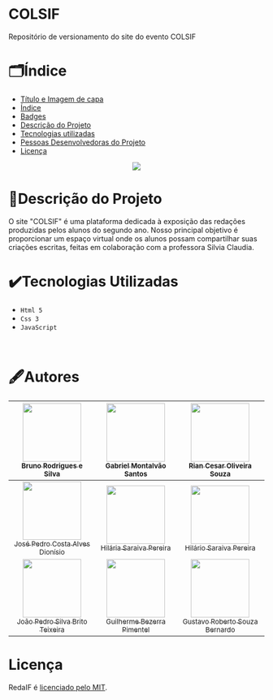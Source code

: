 # COLSIF
 Repositório de versionamento do site do evento COLSIF

# 🗂️Índice

- [Título e Imagem de capa](#COLSIF)
- [Índice](#🗂️índice)
- [Badges](#badges)
- [Descrição do Projeto](#📖descrição-do-projeto)
  <!-- * [Status do Projeto](#status-do-Projeto) -->
  <!-- * [Funcionalidades e Demonstração da Aplicação](#funcionalidades-e-demonstração-da-aplicação) -->
  <!-- - [Acesso ao Projeto](#acesso-ao-projeto) -->
- [Tecnologias utilizadas](#✔️Tecnologias-Utilizadas)
- [Pessoas Desenvolvedoras do Projeto](#🖋️Autores)
- [Licença](#Licença)

<p align="center">
<img loading="lazy" src="http://img.shields.io/static/v1?label=STATUS&message=FINALIZADO&color=GREEN&style=for-the-badge"/>
</p>

# 📖Descrição do Projeto

O site "COLSIF" é uma plataforma dedicada à exposição das redações produzidas pelos alunos do segundo ano. Nosso principal objetivo é proporcionar um espaço virtual onde os alunos possam compartilhar suas criações escritas, feitas em colaboração com a professora Silvia Claudia.

# ✔️Tecnologias Utilizadas
- `Html 5`
- `Css 3`
- `JavaScript`

<br>

# 🖋️Autores

|   [<img loading="lazy" src="https://avatars.githubusercontent.com/u/119943937?v=4" width=115><br><sub>Bruno Rodrigues e Silva</sub>](https://github.com/bruno-rodrigues0)   |   [<img loading="lazy" src="https://avatars.githubusercontent.com/u/113394709?v=4" width=115><br><sub>Gabriel Montalvão Santos</sub>](https://github.com/msantos7gabriel)    |      [<img loading="lazy" src="https://avatars.githubusercontent.com/u/145462146?v=4" width=115><br><sub>Rian Cesar Oliveira Souza</sub>](https://github.com/riancesaros)      |
| :-------------------------------------------------------------------------------------------------------------------------------------------------------------------------: | :--------------------------------------------------------------------------------------------------------------------------------------------------------------------------: | :----------------------------------------------------------------------------------------------------------------------------------------------------------------------------: |
| [<img loading="lazy" src="https://avatars.githubusercontent.com/u/145406929?v=4" width=115><br><sub>José Pedro Costa Alves Dionísio</sub>](https://github.com/josepedro10)  |       [<img loading="lazy" src="https://avatars.githubusercontent.com/u/145464554?v=4" width=115><br><sub>Hilária Saraiva Pereira</sub>](https://github.com/hilariasp)       |        [<img loading="lazy" src="https://avatars.githubusercontent.com/u/145464560?v=4" width=115><br><sub>Hilário Saraiva Pereira</sub>](https://github.com/hilariosp)        |
| [<img loading="lazy" target="_Blank" src="https://avatars.githubusercontent.com/u/145465734?v=4" width=115><br><sub>João Pedro Silva Brito Teixeira</sub>](https://github.com/joaopedrosbt) | [<img loading="lazy" src="https://avatars.githubusercontent.com/u/145464569?v=4" width=115><br><sub>Guilherme Bezerra Pimentel</sub>](https://github.com/guilherme-pimentel) | [<img loading="lazy" src="https://avatars.githubusercontent.com/u/145466063?v=4" width=115><br><sub>Gustavo Roberto Souza Bernardo</sub>](https://github.com/gustavo-robertoo) |

# Licença

RedaIF é <a href="LICENSE">licenciado pelo MIT</a>.

